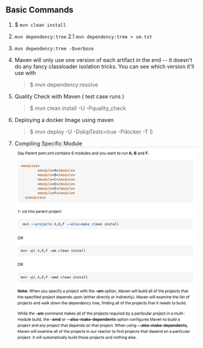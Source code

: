 ## Basic Commands

1. $ `mvn clean install`
2. `mvn dependency:tree`
    2.1 `mvn dependency:tree > sm.txt` 

3. `mvn dependency:tree -Dverbose`

4. Maven will only use one version of each artifact in the end -- it doesn't do any fancy classloader isolation tricks. You can see which version it'll use with
    > $ mvn dependency:resolve

5. Quality Check with Maven ( test case runs )
    > $ mvn clean install -U -Pquality_check

6. Deploying a docker Image using maven 
    > $ mvn deploy -U -DskipTests=true -Pdocker -T 5

7. Compiling Specific Module
    ![maven_compiling_specific_module.png](files%2Fmaven_compiling_specific_module.png)
  